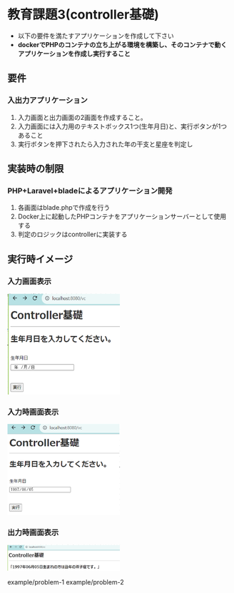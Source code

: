 # 教育課題3(controller基礎)

- 以下の要件を満たすアプリケーションを作成して下さい
- **dockerでPHPのコンテナの立ち上がる環境を構築し、そのコンテナで動くアプリケーションを作成し実行すること**

## 要件 

### 入出力アプリケーション

1. 入力画面と出力画面の2画面を作成すること。
2. 入力画面には入力用のテキストボックス1つ(生年月日)と、実行ボタンが1つあること
3. 実行ボタンを押下されたら入力された年の干支と星座を判定し
  
## 実装時の制限

### PHP+Laravel+bladeによるアプリケーション開発

1. 各画面はblade.phpで作成を行う
2. Docker上に起動したPHPコンテナをアプリケーションサーバーとして使用する
3. 判定のロジックはcontrollerに実装する
  
## 実行時イメージ

### 入力画面表示

<img src="top.png" width="50%">

### 入力時画面表示

<img src="input.png" width="50%">

### 出力時画面表示

<img src="output.png" width="50%">

example/problem-1
example/problem-2

